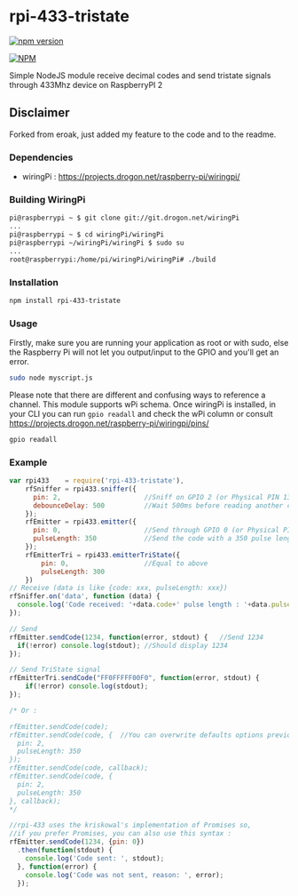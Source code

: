 # rpi-433-tristate

[![npm version](https://badge.fury.io/js/rpi-433-tristate.svg)](http://badge.fury.io/js/rpi-433-tristate)

[![NPM](https://nodei.co/npm/rpi-433-tristate.png?downloads=true)](https://nodei.co/npm/rpi-433-tristate/)

Simple NodeJS module receive decimal codes and send tristate signals through 433Mhz device on RaspberryPI 2

## Disclaimer

Forked from eroak, just added my feature to the code and to the readme.

### Dependencies

* wiringPi : https://projects.drogon.net/raspberry-pi/wiringpi/

### Building WiringPi

```bash
pi@raspberrypi ~ $ git clone git://git.drogon.net/wiringPi
...
pi@raspberrypi ~ $ cd wiringPi/wiringPi
pi@raspberrypi ~/wiringPi/wiringPi $ sudo su
...
root@raspberrypi:/home/pi/wiringPi/wiringPi# ./build
```

### Installation

```bash
npm install rpi-433-tristate
```

### Usage

Firstly, make sure you are running your application as root or with sudo, else the Raspberry Pi will not let you output/input to the GPIO and you'll get an error.
```bash
sudo node myscript.js
```

Please note that there are different and confusing ways to reference a channel. This module supports wPi schema. Once wiringPi is installed, in your CLI you can run `gpio readall` and check the wPi column or consult https://projects.drogon.net/raspberry-pi/wiringpi/pins/

```bash
gpio readall
```

### Example

```js
var rpi433    = require('rpi-433-tristate'),
    rfSniffer = rpi433.sniffer({
      pin: 2,                     //Sniff on GPIO 2 (or Physical PIN 13)
      debounceDelay: 500          //Wait 500ms before reading another code
    });
    rfEmitter = rpi433.emitter({
      pin: 0,                     //Send through GPIO 0 (or Physical PIN 11)
      pulseLength: 350            //Send the code with a 350 pulse length
    });
    rfEmitterTri = rpi433.emitterTriState({
        pin: 0,                   //Equal to above
        pulseLength: 300
    })
// Receive (data is like {code: xxx, pulseLength: xxx})
rfSniffer.on('data', function (data) {
  console.log('Code received: '+data.code+' pulse length : '+data.pulseLength);
});

// Send
rfEmitter.sendCode(1234, function(error, stdout) {   //Send 1234
  if(!error) console.log(stdout); //Should display 1234
});

// Send TriState signal
rfEmitterTri.sendCode("FF0FFFFF00F0", function(error, stdout) {
    if(!error) console.log(stdout);
});

/* Or :

rfEmitter.sendCode(code);
rfEmitter.sendCode(code, {  //You can overwrite defaults options previously set (only for this sent)
  pin: 2,
  pulseLength: 350
});
rfEmitter.sendCode(code, callback);
rfEmitter.sendCode(code, {
  pin: 2,
  pulseLength: 350
}, callback);
*/

//rpi-433 uses the kriskowal's implementation of Promises so,
//if you prefer Promises, you can also use this syntax :
rfEmitter.sendCode(1234, {pin: 0})
  .then(function(stdout) {
    console.log('Code sent: ', stdout);
  }, function(error) {
    console.log('Code was not sent, reason: ', error);
  });
```
